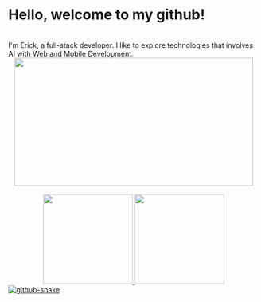 <main align="start">
    <h1>
        Hello, welcome to my github!
    </h1>
    <br/>
    I'm Erick, a full-stack developer. I like to explore technologies that involves AI with Web and Mobile Development.
    <br/>
    <div align="center">
      <img style={{align: "center"}} src="https://media.giphy.com/media/MC6eSuC3yypCU/giphy.gif"  width="480" height="257" frameBorder="0" class="giphy-embed" allowFullScreen/>
    </div>
    <br/>
      <div align="center">
        <a href="https://github.com/Erick-Alen">
        <img loading="lazy" height="180em" src="https://github-readme-stats.vercel.app/api/top-langs/?username=Erick-Alen&layout=compact&langs_count=7&theme=dracula"/>
        <img loading="lazy" height="180em" src="https://github-readme-stats.vercel.app/api?username=Erick-Alen&show_icons=true&theme=dracula&include_all_commits=true&count_private=true"/>
      </div>
  <picture>
    <source media="(prefers-color-scheme: dark)" srcset="github-snake-dark.svg" />
    <source media="(prefers-color-scheme: light)" srcset="github-snake.svg" />
    <img alt="github-snake" src="github-snake.svg" />
  </picture>
<main>
